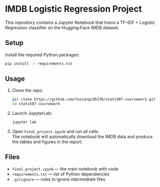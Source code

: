 # IMDB Logistic Regression Project

This repository contains a Jupyter Notebook that trains a TF–IDF + Logistic Regression classifier on the Hugging‑Face IMDB dataset.

## Setup

Install the required Python packages:

```bash
pip install -r requirements.txt
```

## Usage

1. Clone the repo:

   ```bash
   git clone https://github.com/YuxiangL05230/stats507-coursework.git
   cd stats507-coursework
   ```

2. Launch JupyterLab:

   ```bash
   jupyter lab
   ```

3. Open `Final_project.ipynb` and run all cells.  
   The notebook will automatically download the IMDB data and produce the tables and figures in the report.

## Files

- `Final_project.ipynb` — the main notebook with code  
- `requirements.txt` — list of Python dependencies  
- `.gitignore` — rules to ignore intermediate files  

